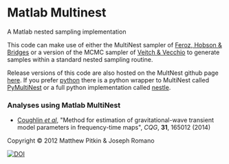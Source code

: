 # Matlab Multinest

A Matlab nested sampling implementation

This code can make use of either the MultiNest sampler of [Feroz, Hobson & Bridges](http://xxx.lanl.gov/abs/0809.3437) or a version of the MCMC sampler of [Veitch & Vecchio](http://arxiv.org/abs/0911.3820) to generate samples within a standard nested sampling routine.

Release versions of this code are also hosted on the MultNest github page [here](https://github.com/farhanferoz/MultiNest). If you prefer [python](https://www.python.org/) there is a python wrapper to MultiNest called [PyMultiNest](https://johannesbuchner.github.io/PyMultiNest/) or a full python implementation called [nestle](http://kbarbary.github.io/nestle/). 

### Analyses using Matlab MultiNest

* [Coughlin _et al_](http://adsabs.harvard.edu/cgi-bin/bib_query?arXiv:1404.4642), "Method for estimation of gravitational-wave transient model parameters in frequency-time maps", _CQG_, **31**, 165012 (2014)

Copyright &copy; 2012 Matthew Pitkin & Joseph Romano

[![DOI](https://zenodo.org/badge/32762005.svg)](https://zenodo.org/badge/latestdoi/32762005)
